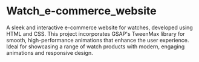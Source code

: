 # Watch_e-commerce_website
A sleek and interactive e-commerce website for watches, developed using HTML and CSS. This project incorporates GSAP's TweenMax library for smooth, high-performance animations that enhance the user experience. Ideal for showcasing a range of watch products with modern, engaging animations and responsive design.
